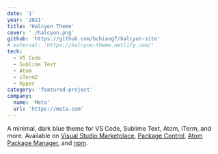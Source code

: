 ```yaml
---
date: '1'
year: '2021'
title: 'Halcyon Theme'
cover: './halcyon.png'
github: 'https://github.com/bchiang7/halcyon-site'
# external: 'https://halcyon-theme.netlify.com/'
tech:
  - VS Code
  - Sublime Text
  - Atom
  - iTerm2
  - Hyper
category: 'featured-project'
company:
  name: 'Meta'
  url: 'https://meta.com'
---
```


A minimal, dark blue theme for VS Code, Sublime Text, Atom, iTerm, and more. Available on [Visual Studio Marketplace](https://marketplace.visualstudio.com/items?itemName=brittanychiang.halcyon-vscode), [Package Control](https://packagecontrol.io/packages/Halcyon%20Theme), [Atom Package Manager](https://atom.io/themes/halcyon-syntax), and [npm](https://www.npmjs.com/package/hyper-halcyon-theme).
